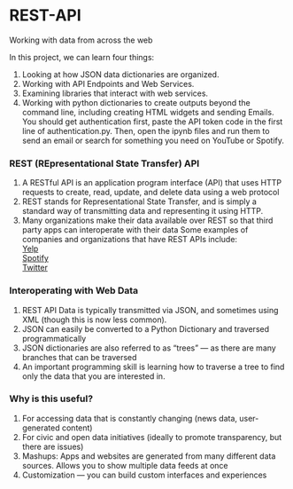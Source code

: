 # REST-API
Working with data from across the web

In this project, we can learn four things:
1. Looking at how JSON data dictionaries are organized.
2. Working with API Endpoints and Web Services.
3. Examining libraries that interact with web services.
4. Working with python dictionaries to create outputs beyond the command line, including creating HTML widgets and sending Emails.  
You should get authentication first, paste the API token code in the first line of authentication.py. Then, open the ipynb files and run them to send an email or search for something you need on YouTube or Spotify.

### REST (REpresentational State Transfer) API
1. A RESTful API is an application program interface (API) that uses HTTP requests to create, read, update, and delete data using a web protocol
2. REST stands for Representational State Transfer, and is simply a standard way of transmitting data and representing it using HTTP.
3. Many organizations make their data available over REST so that third party apps can interoperate with their data
Some examples of companies and organizations that have REST APIs include:  
[Yelp](https://www.yelp.com/developers/documentation/v3/get_started)  
[Spotify](https://developer.spotify.com/documentation/web-api/reference/)  
[Twitter](https://developer.twitter.com/en/docs/tweets/search/overview)

### Interoperating with Web Data
1. REST API Data is typically transmitted via JSON, and sometimes using XML (though this is now less common).
2. JSON can easily be converted to a Python Dictionary and traversed programmatically
3. JSON dictionaries are also referred to as “trees” — as there are many branches that can be traversed
4. An important programming skill is learning how to traverse a tree to find only the data that you are interested in.

### Why is this useful?
1. For accessing data that is constantly changing (news data, user-generated content)
2. For civic and open data initiatives (ideally to promote transparency, but there are issues)
3. Mashups: Apps and websites are generated from many different data sources. Allows you to show multiple data feeds at once
4. Customization — you can build custom interfaces and experiences

